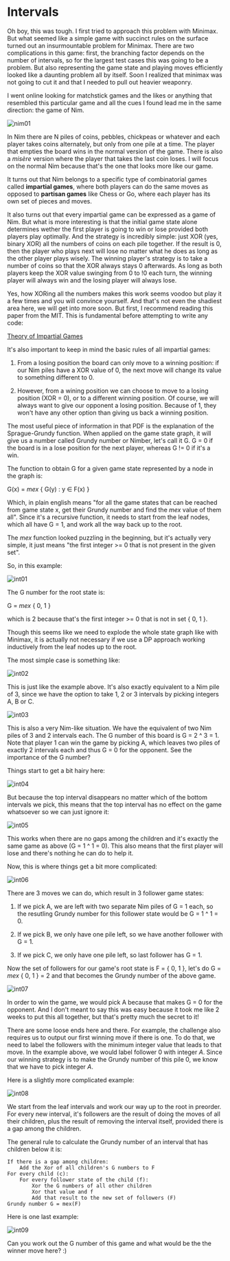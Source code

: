 # Intervals

Oh boy, this was tough. I first tried to approach this problem with Minimax. But what seemed like a simple game with succinct rules on the surface turned out an insurmountable problem for Minimax. There are two complications in this game: first, the branching factor depends on the number of intervals, so for the largest test cases this was going to be a problem. But also representing the game state and playing moves efficiently looked like a daunting problem all by itself. Soon I realized that minimax was not going to cut it and that I needed to pull out heavier weaponry.

I went online looking for matchstick games and the likes or anything that resembled this particular game and all the cues I found lead me in the same direction: the game of Nim.

![nim01](img/nim01.jpg)

In Nim there are N piles of coins, pebbles, chickpeas or whatever and each player takes coins alternately, but only from one pile at a time. The player that empties the board wins in the normal version of the game. There is also a _misère_ version where the player that takes the last coin loses. I will focus on the normal Nim because that's the one that looks more like our game.

It turns out that Nim belongs to a specific type of combinatorial games called **impartial games**, where both players can do the same moves as opposed to **partisan games** like Chess or Go, where each player has its own set of pieces and moves.

It also turns out that every impartial game can be expressed as a game of Nim. But what is more interesting is that the initial game state alone determines wether the first player is going to win or lose provided both players play optimally. And the strategy is incredibly simple: just XOR (yes, binary XOR) all the numbers of coins on each pile together. If the result is 0, then the player who plays next will lose no matter what he does as long as the other player plays wisely. The winning player's strategy is to take a number of coins so that the XOR always stays 0 afterwards. As long as both players keep the XOR value swinging from 0 to !0 each turn, the winning player will always win and the losing player will always lose. 

Yes, how XORing all the numbers makes this work seems voodoo but play it a few times and you will convince yourself. And that's not even the shadiest area here, we will get into more soon. But first, I recommend reading this paper from the MIT. This is fundamental before attempting to write any code:

[Theory of Impartial Games](http://web.mit.edu/sp.268/www/nim.pdf)

It's also important to keep in mind the basic rules of all impartial games:

  1. From a losing position the board can only move to a winning position: if our Nim piles have a XOR value of 0, the next move will change its value to something different to 0.

  2. However, from a wining position we can choose to move to a losing position (XOR = 0), or to a different winning position. Of course, we will always want to give our opponent a losing position. Because of 1, they won't have any other option than giving us back a winning position.

The most useful piece of information in that PDF is the explanation of the Sprague-Grundy function. When applied on the game state graph, it will give us a number called Grundy number or Nimber, let's call it G. G = 0 if the board is in a lose position for the next player, whereas G != 0 if it's a win.

The function to obtain G for a given game state represented by a node in the graph is:

G(x) = _mex_ { G(y) : y ∈ F(x) }

Which, in plain english means "for all the game states that can be reached from game state x, get their Grundy number and find the _mex_ value of them all". Since it's a recursive function, it needs to start from the leaf nodes, which all have G = 1, and work all the way back up to the root.

The _mex_ function looked puzzling in the beginning, but it's actually very simple, it just means "the first integer >= 0 that is not present in the given set".

So, in this example:

![int01](img/int01.png)

The G number for the root state is:

G = _mex_ { 0, 1 }

which is 2 because that's the first integer >= 0 that is not in set { 0, 1 }.

Though this seems like we need to explode the whole state graph like with Minimax, it is actually not necessary if we use a DP approach working inductively from the leaf nodes up to the root.

The most simple case is something like:

![int02](img/int02.png)

This is just like the example above. It's also exactly equivalent to a Nim pile of 3, since we have the option to take 1, 2 or 3 intervals by picking integers A, B or C.

![int03](img/int03.png)
 
This is also a very Nim-like situation. We have the equivalent of two Nim piles of 3 and 2 intervals each. The G number of this board is G = 2 ^ 3 = 1. Note that player 1 can win the game by picking A, which leaves two piles of exactly 2 intervals each and thus G = 0 for the opponent. See the importance of the G number?

Things start to get a bit hairy here:

![int04](img/int04.png)

But because the top interval disappears no matter which of the bottom intervals we pick, this means that the top interval has no effect on the game whatsoever so we can just ignore it:

![int05](img/int05.png)

This works when there are no gaps among the children and it's exactly the same game as above (G = 1 ^ 1 = 0). This also means that the first player will lose and there's nothing he can do to help it.

Now, this is where things get a bit more complicated:

![int06](img/int06.png)

There are 3 moves we can do, which result in 3 follower game states:

  1. If we pick A, we are left with two separate Nim piles of G = 1 each, so the resutling Grundy number for this follower state would be G = 1 ^ 1 = 0.

  2. If we pick B, we only have one pile left, so we have another follower with G = 1.

  3. If we pick C, we only have one pile left, so last follower has G = 1.

Now the set of followers for our game's root state is F = { 0, 1 }, let's do G = _mex_ { 0, 1 } = 2 and that becomes the Grundy number of the above game.

![int07](img/int07.png)

In order to win the game, we would pick A because that makes G = 0 for the opponent. And I don't meant to say this was easy because it took me like 2 weeks to put this all together, but that's pretty much the secret to it!

There are some loose ends here and there. For example, the challenge also requires us to output our first winning move if there is one. To do that, we need to label the followers with the minimum integer value that leads to that move. In the example above, we would label follower 0 with integer _A_. Since our winning strategy is to make the Grundy number of this pile 0, we know that we have to pick integer _A_.

Here is a slightly more complicated example:

![int08](img/int08.png)

We start from the leaf intervals and work our way up to the root in preorder. For every new interval, it's followers are the result of doing the moves of all their children, plus the result of removing the interval itself, provided there is a gap among the children.

The general rule to calculate the Grundy number of an interval that has children below it is:

	If there is a gap among children:
		Add the Xor of all children's G numbers to F
	For every child (c):
		For every follower state of the child (f):
			Xor the G numbers of all other children
			Xor that value and f
			Add that result to the new set of followers (F)
	Grundy number G = mex(F)
	
Here is one last example:            

![int09](img/int09.png)

Can you work out the G number of this game and what would be the the winner move here? :)


